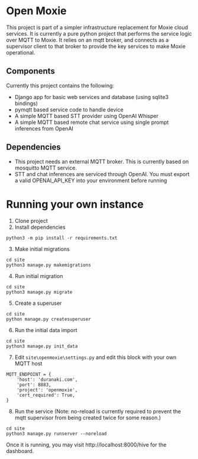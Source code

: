 # Open Moxie

This project is part of a simpler infrastructure replacement for Moxie cloud services.
It is currently a pure python project that performs the service logic over MQTT to
Moxie.  It relies on an mqtt broker, and connects as a supervisor client to that broker
to provide the key services to make Moxie operational.

## Components

Currently this project contains the following:

* Django app for basic web services and database (using sqlite3 bindings)
* pymqtt based service code to handle device
* A simple MQTT based STT provider using OpenAI Whisper
* A simple MQTT based remote chat service using single prompt inferences from OpenAI

## Dependencies

* This project needs an external MQTT broker.  This is currently based on mosquitto MQTT service.
* STT and chat inferences are serviced through OpenAI.  You must export a valid OPENAI_API_KEY into your environment before running

# Running your own instance

1. Clone project
2. Install dependencies
```
python3 -m pip install -r requirements.txt
```
3. Make initial migrations
```
cd site
python3 manage.py makemigrations
```
4. Run initial migration
```
cd site
python3 manage.py migrate
```
5. Create a superuser 
```
cd site
python manage.py createsuperuser
```
6. Run the initial data import
```
cd site
python3 manage.py init_data
```
7. Edit `site\openmoxie\settings.py` and edit this block with your own MQTT host
```
MQTT_ENDPOINT = {
    'host': 'duranaki.com',
    'port': 8883,
    'project': 'openmoxie',
    'cert_required': True,
}
```
8. Run the service (Note: no-reload is currently required to prevent the mqtt supervisor from being created twice for some reason.)
```
cd site
python3 manage.py runserver --noreload
```

Once it is running, you may visit http://localhost:8000/hive for the dashboard.


